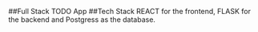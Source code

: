 ##Full Stack TODO App
##Tech Stack REACT for the frontend, FLASK for the backend and Postgress as the database.
